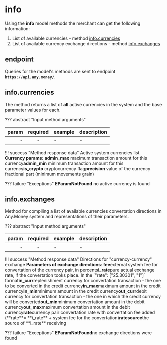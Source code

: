 # info

Using the **info** model methods the merchant can get the following information:

1. List of available currencies - method [info.currencies](info.md#info_currencies)
2. List of available currency exchange directions - method [info.exchanges](info.md#info_exchanges)

## endpoint

Queries for the model's methods are sent to endpoint **`https://api.any.money/`**.

## info.currencies

The method returns a list of **all** active currencies in the system and the base parameter values for each.

??? abstract "Input method arguments"

| param | required | example | description |
| ---: | :---: | :--- | :--- |
| - | - | - | - |

!!! success "Method response data" Active system currencies list  
**Currency params:** **admin\_max** maximum transaction amount for this currency**admin\_min** minimum transaction amount for this currency**is\_crypto** cryptocurrency flag**precision** value of the currency fractional part \(minimum movements grain\)

??? failure "Exceptions"  **EParamNotFound** no active currency is found

## info.exchanges

Method for compiling a list of available currencies convertation directions in Any.Money system and representations of their parameters.

??? abstract "Input method arguments"

| param | required | example | description |
| ---: | :---: | :--- | :--- |
| - | - | - | - |

!!! success "Method response data" Directions for "currency-currency" exchange **Parameters of exchange directions**: **fee**external system fee for convertation of the currency pair, in percents**i\_rate**pure actual exchange rate, if the convertation tooks place. In the \`"rate": \["25.30301", "1"\]\` format**in\_curr**replenishment currency for convertation transaction - the one to be converted in the credit currency**in\_max**maximum amount in the credit currency**in\_min**minimum amount in the credit currency**out\_curr**debit currency for convertation transaction - the one in which the credit currency will be converted**out\_min**minimum convertation amount in the debit currency**out\_max**maximum convertation amount in the debit currency**rate**currency pair convertation rate with convertation fee added \(\*\*rate\*\*= \*\*i\_rate\*\* + system fee for the convertation\)**ratesource**the source of \*\*i\_rate\*\* receiving

??? failure "Exceptions" **EParamNotFound**no exchange directions were found

